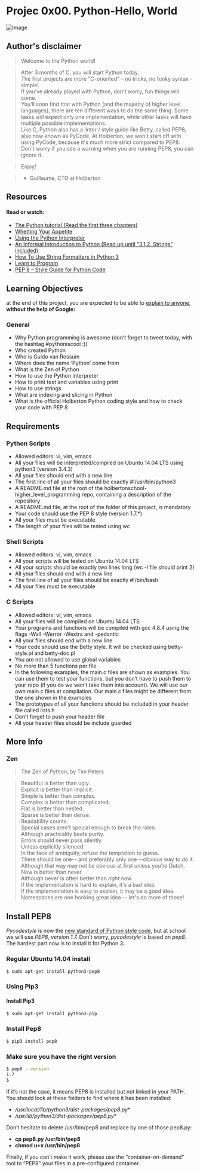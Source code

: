 # Projec 0x00. Python-Hello, World

![Image](https://www.linuxadictos.com/wp-content/uploads/python-logo-1.jpg.webp)

## Author's disclaimer

> Welcome to the Python world!

> After 3 months of C, you will start Python today.  
> The first projects are more "C-oriented" - no tricks, no funky syntax - simple!  
> If you've already played with Python, don't worry, fun things will come.  
> You'll soon find that with Python (and the majority of higher level languages), there are ten different ways to do the same thing. Some tasks will expect only one implementation, while other tasks will have multiple possible implementations.  
> Like C, Python also has a linter / style guide like Betty, called PEP8, also now known as PyCode. At Holberton, we won't start off with using PyCode, because it's much more strict compared to PEP8. Don't worry if you see a warning when you are running PEP8, you can ignore it.

> Enjoy!

> - Guillaume, CTO at Holberton

## Resources

#### Read or watch: 

- [The Python tutorial (Read the first three chapters)](https://docs.python.org/3.4/tutorial/index.html)
- [Whetting Your Appetite](https://docs.python.org/3.4/tutorial/appetite.html)
- [Using the Python Interpreter](https://docs.python.org/3.4/tutorial/interpreter.html)
- [An Informal Introduction to Python (Read up until “3.1.2. Strings” included)](https://docs.python.org/3.4/tutorial/introduction.html)
- [How To Use String Formatters in Python 3](https://www.digitalocean.com/community/tutorials/how-to-use-string-formatters-in-python-3)
- [Learn to Program](https://www.youtube.com/playlist?list=PLGLfVvz_LVvTn3cK5e6LjhgGiSeVlIRwt)
- [PEP 8 – Style Guide for Python Code](https://www.python.org/dev/peps/pep-0008/)

## Learning Objectives

at the end of this project, you are expected to be able to [explain to anyone](https://fs.blog/2012/04/feynman-technique/), **without the help of Google:**

### General

* Why Python programming is awesome (don’t forget to tweet today, with the hashtag #pythoniscool :))
* Who created Python
* Who is Guido van Rossum
* Where does the name ‘Python’ come from
* What is the Zen of Python
* How to use the Python interpreter
* How to print text and variables using print
* How to use strings
* What are indexing and slicing in Python
* What is the official Holberton Python coding style and how to check your code with PEP 8

## Requirements

### Python Scripts

* Allowed editors: vi, vim, emacs
* All your files will be interpreted/compiled on Ubuntu 14.04 LTS using python3 (version 3.4.3)
* All your files should end with a new line
* The first line of all your files should be exactly #!/usr/bin/python3
* A README.md file at the root of the holbertonschool-higher_level_programming repo, containing a description of the repository
* A README.md file, at the root of the folder of this project, is mandatory
* Your code should use the PEP 8 style (version 1.7.*)
* All your files must be executable
* The length of your files will be tested using wc

### Shell Scripts

* Allowed editors: vi, vim, emacs
* All your scripts will be tested on Ubuntu 14.04 LTS
* All your scripts should be exactly two lines long (wc -l file should print 2)
* All your files should end with a new line
* The first line of all your files should be exactly #!/bin/bash
* All your files must be executable

### C Scripts

* Allowed editors: vi, vim, emacs
* All your files will be compiled on Ubuntu 14.04 LTS
* Your programs and functions will be compiled with gcc 4.8.4 using the flags -Wall -Werror -Wextra and -pedantic
* All your files should end with a new line
* Your code should use the Betty style. It will be checked using betty-style.pl and betty-doc.pl
* You are not allowed to use global variables
* No more than 5 functions per file
* In the following examples, the main.c files are shown as examples. You can use them to test your functions, but you don’t have to push them to your repo (if you do we won’t take them into account). We will use our own main.c files at compilation. Our main.c files might be different from the one shown in the examples
* The prototypes of all your functions should be included in your header file called lists.h
* Don’t forget to push your header file
* All your header files should be include guarded

## More Info

### Zen

> The Zen of Python, by Tim Peters

> Beautiful is better than ugly.  
> Explicit is better than implicit.  
> Simple is better than complex.  
> Complex is better than complicated.  
> Flat is better than nested.  
> Sparse is better than dense.  
> Readability counts.  
> Special cases aren't special enough to break the rules.  
> Although practicality beats purity.  
> Errors should never pass silently.  
> Unless explicitly silenced.  
> In the face of ambiguity, refuse the temptation to guess.  
> There should be one-- and preferably only one --obvious way to do it.  
> Although that way may not be obvious at first unless you're Dutch.  
> Now is better than never.  
> Although never is often better than *right* now.  
> If the implementation is hard to explain, it's a bad idea.  
> If the implementation is easy to explain, it may be a good idea. 
> Namespaces are one honking great idea -- let's do more of those!

## Install PEP8

*Pycodestyle* is now the [new standard of Python style code](https://intranet.hbtn.io/rltoken/D67mmHg2X9ZI7QHlQxayyw), but at school we will use *PEP8*, *version 1.7.* Don’t worry, *pycodestyle* is based on *pep8*. The hardest part now is to install it for Python 3:

### Regular Ubuntu 14.04 install

```sh
$ sudo apt-get install python3-pep8
```

### Using Pip3
#### Install Pip3

```sh
$ sudo apt-get install python3-pip
```

### Install Pep8

```sh
$ pip3 install pep8
```

### Make sure you have the right version
```sh
$ pep8 --version
1.7
$
```

If it’s not the case, it means PEP8 is installed but not linked in your PATH. You should look at these folders to find where it has been installed:

- **/usr/local/lib/python3*/dist-packages/pep8.py**
- **/usr/lib/python3*/dist-packages/pep8.py**

Don’t hesitate to delete /usr/bin/pep8 and replace by one of those pep8.py:

- **cp pep8.py /usr/bin/pep8**
- **chmod u+x /usr/bin/pep8**

Finally, if you can’t make it work, please use the “container-on-demand” tool to “PEP8” your files in a pre-configured container.

